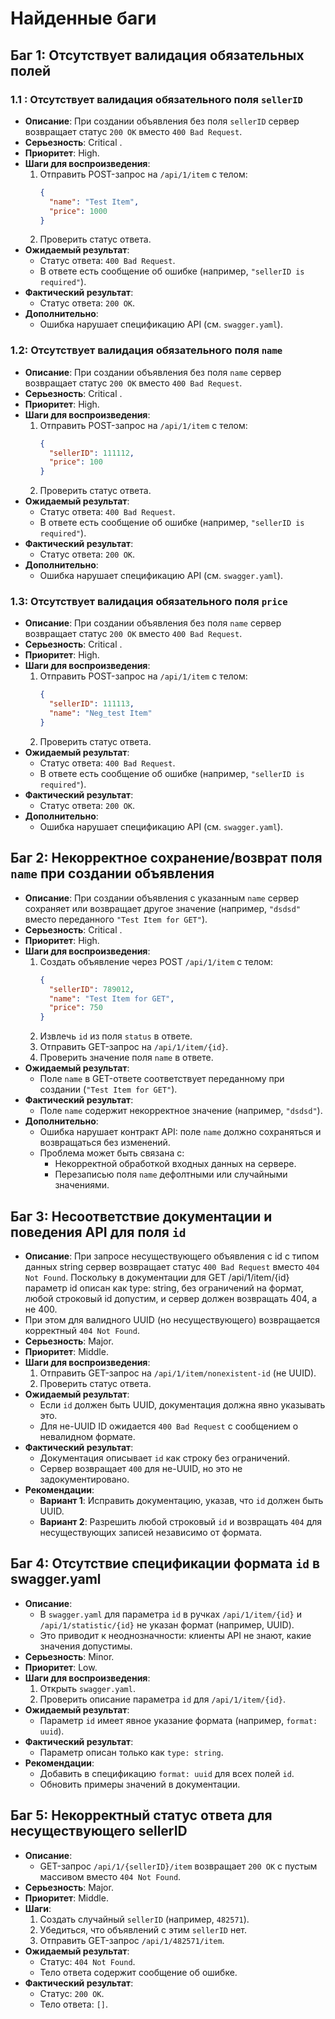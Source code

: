 # Найденные баги

## Баг 1: Отсутствует валидация обязательных полей
### 1.1 : Отсутствует валидация обязательного поля `sellerID`
- **Описание**: При создании объявления без поля `sellerID` сервер возвращает статус `200 OK` вместо `400 Bad Request`.
- **Серьезность**: Critical .
- **Приоритет**: High.
- **Шаги для воспроизведения**:
  1. Отправить POST-запрос на `/api/1/item` с телом:
     ```json
     {
       "name": "Test Item",
       "price": 1000
     }
     ```
  2. Проверить статус ответа.
- **Ожидаемый результат**: 
  - Статус ответа: `400 Bad Request`.
  - В ответе есть сообщение об ошибке (например, `"sellerID is required"`).
- **Фактический результат**:
  - Статус ответа: `200 OK`.
- **Дополнительно**:
  - Ошибка нарушает спецификацию API (см. `swagger.yaml`).

### 1.2: Отсутствует валидация обязательного поля `name`
- **Описание**: При создании объявления без поля `name` сервер возвращает статус `200 OK` вместо `400 Bad Request`.
- **Серьезность**: Critical .
- **Приоритет**: High.
- **Шаги для воспроизведения**:
  1. Отправить POST-запрос на `/api/1/item` с телом:
     ```json
     {
       "sellerID": 111112,
       "price": 100
     }
     ```
  2. Проверить статус ответа.
- **Ожидаемый результат**: 
  - Статус ответа: `400 Bad Request`.
  - В ответе есть сообщение об ошибке (например, `"sellerID is required"`).
- **Фактический результат**:
  - Статус ответа: `200 OK`.
- **Дополнительно**:
  - Ошибка нарушает спецификацию API (см. `swagger.yaml`).

### 1.3: Отсутствует валидация обязательного поля `price`
- **Описание**: При создании объявления без поля `name` сервер возвращает статус `200 OK` вместо `400 Bad Request`.
- **Серьезность**: Critical .
- **Приоритет**: High.
- **Шаги для воспроизведения**:
  1. Отправить POST-запрос на `/api/1/item` с телом:
     ```json
     {
       "sellerID": 111113,
       "name": "Neg_test Item"
     }
     ```
  2. Проверить статус ответа.
- **Ожидаемый результат**: 
  - Статус ответа: `400 Bad Request`.
  - В ответе есть сообщение об ошибке (например, `"sellerID is required"`).
- **Фактический результат**:
  - Статус ответа: `200 OK`.
- **Дополнительно**:
  - Ошибка нарушает спецификацию API (см. `swagger.yaml`).

## Баг 2: Некорректное сохранение/возврат поля `name` при создании объявления
- **Описание**: При создании объявления с указанным `name` сервер сохраняет или возвращает другое значение (например, `"dsdsd"` вместо переданного `"Test Item for GET"`).
- **Серьезность**: Critical .
- **Приоритет**: High.
- **Шаги для воспроизведения**:
  1. Создать объявление через POST `/api/1/item` с телом:
     ```json
     {
       "sellerID": 789012,
       "name": "Test Item for GET",
       "price": 750
     }
     ```
  2. Извлечь `id` из поля `status` в ответе.
  3. Отправить GET-запрос на `/api/1/item/{id}`.
  4. Проверить значение поля `name` в ответе.
- **Ожидаемый результат**:
  - Поле `name` в GET-ответе соответствует переданному при создании (`"Test Item for GET"`).
- **Фактический результат**:
  - Поле `name` содержит некорректное значение (например, `"dsdsd"`).
- **Дополнительно**:
  - Ошибка нарушает контракт API: поле `name` должно сохраняться и возвращаться без изменений.
  - Проблема может быть связана с:
    - Некорректной обработкой входных данных на сервере.
    - Перезаписью поля `name` дефолтными или случайными значениями.

  
## Баг 3: Несоответствие документации и поведения API для поля `id`
- **Описание**: При запросе несуществующего объявления c id с типом данных string сервер возвращает статус `400 Bad Request` вместо `404 Not Found`.
Поскольку в документации для GET /api/1/item/{id} параметр id описан как type: string, без ограничений на формат, любой строковый id допустим, и сервер должен возвращать 404, а не 400.
- При этом для валидного UUID (но несуществующего) возвращается корректный `404 Not Found`.
- **Серьезность**: Major.
- **Приоритет**: Middle.
- **Шаги для воспроизведения**:
  1. Отправить GET-запрос на `/api/1/item/nonexistent-id` (не UUID).
  2. Проверить статус ответа.
- **Ожидаемый результат**:
  - Если `id` должен быть UUID, документация должна явно указывать это.
  - Для не-UUID ID ожидается `400 Bad Request` с сообщением о невалидном формате.
- **Фактический результат**:
  - Документация описывает `id` как строку без ограничений.
  - Сервер возвращает `400` для не-UUID, но это не задокументировано.
- **Рекомендации**:
  - **Вариант 1**: Исправить документацию, указав, что `id` должен быть UUID.
  - **Вариант 2**: Разрешить любой строковый `id` и возвращать `404` для несуществующих записей независимо от формата.

## Баг 4: Отсутствие спецификации формата `id` в swagger.yaml
- **Описание**: 
  - В `swagger.yaml` для параметра `id` в ручках `/api/1/item/{id}` и `/api/1/statistic/{id}` не указан формат (например, UUID).
  - Это приводит к неоднозначности: клиенты API не знают, какие значения допустимы.
- **Серьезность**: Minor.
- **Приоритет**: Low.
- **Шаги для воспроизведения**:
  1. Открыть `swagger.yaml`.
  2. Проверить описание параметра `id` для `/api/1/item/{id}`.
- **Ожидаемый результат**:
  - Параметр `id` имеет явное указание формата (например, `format: uuid`).
- **Фактический результат**:
  - Параметр описан только как `type: string`.
- **Рекомендации**:
  - Добавить в спецификацию `format: uuid` для всех полей `id`.
  - Обновить примеры значений в документации.

## Баг 5: Некорректный статус ответа для несуществующего sellerID
- **Описание**: 
  - GET-запрос `/api/1/{sellerID}/item` возвращает `200 OK` с пустым массивом вместо `404 Not Found`.
- **Серьезность**: Major.
- **Приоритет**: Middle.
- **Шаги**:
  1. Создать случайный `sellerID` (например, `482571`).
  2. Убедиться, что объявлений с этим `sellerID` нет.
  3. Отправить GET-запрос `/api/1/482571/item`.
- **Ожидаемый результат**:
  - Статус: `404 Not Found`.
  - Тело ответа содержит сообщение об ошибке.
- **Фактический результат**:
  - Статус: `200 OK`.
  - Тело ответа: `[]`.